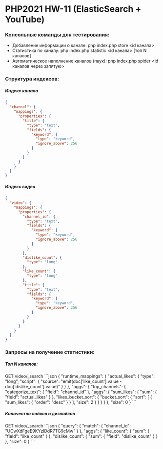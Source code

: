 # PHP2021 HW-11 (ElasticSearch + YouTube)

<h3>Консольные команды для тестирования:</h3>

- Добавление информации о канале: php index.php store <id канала>
- Статистика по каналу: php index.php statistic <id канала> [топ N каналов]
- Автоматическое наполнение каналов (паук):  php index.php spider <id каналов через запятую>

<h3>Структура индексов:</h3>

<h5>Индекс канала</h3>

```json
{
  "channel": {
    "mappings": {
      "properties": {
        "title": {
          "type": "text",
          "fields": {
            "keyword": {
              "type": "keyword",
              "ignore_above": 256
            }
          }
        }
      }
    }
  }
}
```

<h5>Индекс видео</h3>

```json
{
  "video": {
    "mappings": {
      "properties": {
        "channel_id": {
          "type": "text",
          "fields": {
            "keyword": {
              "type": "keyword",
              "ignore_above": 256
            }
          }
        },
        "dislike_count": {
          "type": "long"
        },
        "like_count": {
          "type": "long"
        },
        "title": {
          "type": "text",
          "fields": {
            "keyword": {
              "type": "keyword",
              "ignore_above": 256
            }
          }
        }
      }
    }
  }
}
```

<h3>Запросы на получение статистики:</h3>

<h5>Топ N каналов:</h3>
GET video/_search
```json
{
  "runtime_mappings": {
    "actual_likes": {
      "type": "long",
      "script": {
        "source": "emit(doc['like_count'].value - doc['dislike_count'].value)"
      }
    }
  },
  "aggs": {
    "top_channels": {
      "categorize_text": {
        "field": "channel_id"
      },
      "aggs": {
        "sum_likes": {
          "sum": {
            "field": "actual_likes"
          }
        },
        "likes_bucket_sort": {
          "bucket_sort": {
            "sort": [
              {
                "sum_likes": {
                  "order": "desc"
                }
              }
            ],
            "size": 2
          }
        }
      }
    }
  },
  "size": 0
}
```

<h5>Количество лайков и дизлайков</h5>
GET video/_search
```json
{
  "query": {
    "match": {
      "channel_id": "UCwXdFgeE9KYzlDdR7TG9cMw"
    }
  },
  "aggs": {
    "like_count": {
      "sum": {
        "field": "like_count"
      }
    },
    "dislike_count": {
      "sum": {
        "field": "dislike_count"
      }
    }
  },
  "size": 0
}
```
